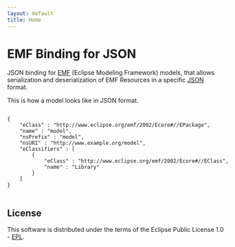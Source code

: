 ```yaml
---
layout: default
title: Home
---
```


# EMF Binding for JSON

JSON binding for [EMF](http://www.eclipse.org/emf) (Eclipse Modeling Framework) models, that allows serialization and
deserialization of EMF Resources in a specific [JSON](http://www.json.org/) format.

This is how a model looks like in JSON format.

<pre class="sourceCode javascript">
<code class="sourceCode javascript">
{
    "eClass" : "http://www.eclipse.org/emf/2002/Ecore#//EPackage",
    "name" : "model",
    "nsPrefix" : "model",
    "nsURI" : "http://www.example.org/model",
    "eClassifiers" : [
        {
            "eClass" : "http://www.eclipse.org/emf/2002/Ecore#//EClass",
            "name" : "Library"
        }
    ]
}
</code>
</pre>

## License

This software is distributed under the terms of the Eclipse Public License 1.0 - [EPL](http://www.eclipse.org/legal/epl-v10.html).

